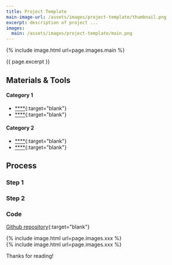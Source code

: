 ```yaml
---
title: Project Template
main-image-url: /assets/images/project-template/thumbnail.png
excerpt: description of project ...
images:
  main: /assets/images/project-template/main.png
---
```


{% include image.html url=page.images.main %}

{{ page.excerpt }}


## Materials & Tools

#### Category 1
- [****](){:target="blank"}
- [****](){:target="blank"}

#### Category 2
- [****](){:target="blank"}
- [****](){:target="blank"}


## Process

### Step 1


### Step 2


### Code

[Github repository](){:target="blank"}



<div class="column-container">
  <div class="p column">
    {% include image.html url=page.images.xxx %}
  </div>
  <div class="p column">
    {% include image.html url=page.images.xxx %}
  </div>
</div>


Thanks for reading!
